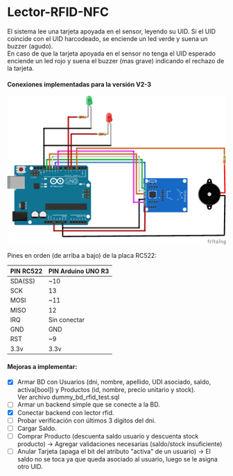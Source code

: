 # Lector-RFID-NFC

El sistema lee una tarjeta apoyada en el sensor, leyendo su UID. Si el UID coincide con el UID harcodeado, se enciende un led verde y suena un buzzer (agudo).
<br> En caso de que la tarjeta apoyada en el sensor no tenga el UID esperado enciende un led rojo y suena el buzzer (mas grave) indicando el rechazo de la tarjeta.

#### Conexiones implementadas para la versión V2-3
![conexiones arduino](https://raw.githubusercontent.com/Ignaciodibella/Lector-RFID-NFC/main/recursos/RFID-V2-3.png)

Pines en orden (de arriba a bajo) de la placa RC522:

|PIN RC522 | PIN Arduino UNO R3|
|----------|-------------------|
|SDA(SS)   |~10                |
|SCK       |13                 |
|MOSI      |~11                |
|MISO      |12                 |
|IRQ       |Sin conectar       |
|GND       |GND                |
|RST       |~9                 |
|3.3v      |3.3v               |



#### Mejoras a implementar:
- [x] Armar BD con Usuarios (dni, nombre, apellido, UDI asociado, saldo, activa[bool]) y Productos (id, nombre, precio unitario y stock).
      <br>Ver archivo dummy_bd_rfid_test.sql
- [ ] Armar un backend simple que se conecte a la BD.
- [x] Conectar backend con lector rfid.
- [ ] Probar verificación con últimos 3 dígitos del dni.
- [ ] Cargar Saldo.
- [ ] Comprar Producto (descuenta saldo usuario y descuenta stock producto) -> Agregar validaciones necesarias (saldo/stock insuficiente)
- [ ] Anular Tarjeta (apaga el bit del atributo "activa" de un usuario) -> El saldo no se toca ya que queda asociado al usuario, luego se le asigna otro UID.
